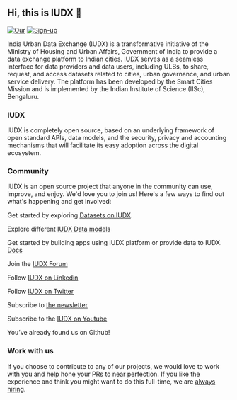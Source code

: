 ## Hi, this is IUDX 👋

[![Our](https://img.shields.io/static/v1?label=Our&message=Website&color=blue)](https://iudx.org.in/)
[![Sign-up](https://img.shields.io/static/v1?label=Sign-up&message=for%20news&color=red)](https://iudx.org.in/subscribe-newsletter/)

India Urban Data Exchange (IUDX) is a transformative initiative of the Ministry of Housing and Urban Affairs, Government of India to provide a data exchange platform to Indian cities. IUDX serves as a seamless interface for data providers and data users, including ULBs, to share, request, and access datasets related to cities, urban governance, and urban service delivery. The platform has been developed by the Smart Cities Mission and is implemented by the Indian Institute of Science (IISc), Bengaluru.

### IUDX 
IUDX is completely open source, based on an underlying framework of open standard APIs, data models, and the security, privacy and accounting mechanisms that will facilitate its easy adoption across the digital ecosystem.

<!--

**Here are some ideas to get you started:**

🙋‍♀️ A short introduction - what is your organization all about?
🌈 Contribution guidelines - how can the community get involved?
👩‍💻 Useful resources - where can the community find your docs? Is there anything else the community should know?
🍿 Fun facts - what does your team eat for breakfast?
🧙 Remember, you can do mighty things with the power of [Markdown](https://docs.github.com/github/writing-on-github/getting-started-with-writing-and-formatting-on-github/basic-writing-and-formatting-syntax)
-->
### Community
IUDX is an open source project that anyone in the community can use, improve, and enjoy. We'd love you to join us! Here's a few ways to find out what's happening and get involved:

Get started by exploring [Datasets on IUDX](https://catalogue.iudx.org.in/).

Explore different [IUDX Data models](https://voc.iudx.org.in/)

Get started by building apps using IUDX platform or provide data to IUDX. [Docs](https://docs.iudx.org.in)

Join the [IUDX Forum](https://forum.iudx.org.in)

Follow [IUDX on Linkedin](https://www.linkedin.com/company/iudx/mycompany/)

Follow [IUDX on Twitter](https://twitter.com/IndiaIudx)

Subscribe to [the newsletter](https://iudx.org.in/subscribe-newsletter/)

Subscribe to the [IUDX on Youtube](https://www.youtube.com/channel/UCK9oI1VtbKnEe7cJIt_eUFA)

You’ve already found us on Github!

### Work with us

If you choose to contribute to any of our projects, we would love to work with you and help hone your PRs to near perfection. If you like the experience and think you might want to do this full-time, we are [always hiring](https://iudx.org.in/careers/).
